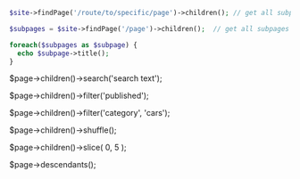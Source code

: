 ```php
$site->findPage('/route/to/specific/page')->children(); // get all subpages from '/route/to/specific/page'
```

```php
$subpages = $site->findPage('/page')->children();  // get all subpages from '/page'

foreach($subpages as $subpage) {
  echo $subpage->title();
}
```

$page->children()->search('search text');

$page->children()->filter('published');

$page->children()->filter('category', 'cars');

$page->children()->shuffle();

$page->children()->slice( 0, 5 );

$page->descendants();
